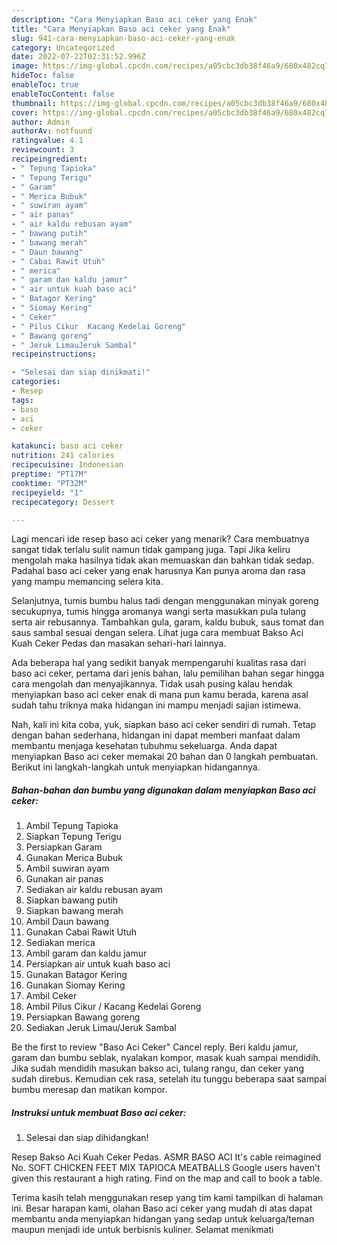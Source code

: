 ```yaml
---
description: "Cara Menyiapkan Baso aci ceker yang Enak"
title: "Cara Menyiapkan Baso aci ceker yang Enak"
slug: 941-cara-menyiapkan-baso-aci-ceker-yang-enak
category: Uncategorized
date: 2022-07-22T02:31:52.996Z
image: https://img-global.cpcdn.com/recipes/a05cbc3db38f46a9/680x482cq70/baso-aci-ceker-foto-resep-utama.jpg
hideToc: false
enableToc: true
enableTocContent: false
thumbnail: https://img-global.cpcdn.com/recipes/a05cbc3db38f46a9/680x482cq70/baso-aci-ceker-foto-resep-utama.jpg
cover: https://img-global.cpcdn.com/recipes/a05cbc3db38f46a9/680x482cq70/baso-aci-ceker-foto-resep-utama.jpg
author: Admin
authorAv: notfound
ratingvalue: 4.1
reviewcount: 3
recipeingredient:
- " Tepung Tapioka"
- " Tepung Terigu"
- " Garam"
- " Merica Bubuk"
- " suwiran ayam"
- " air panas"
- " air kaldu rebusan ayam"
- " bawang putih"
- " bawang merah"
- " Daun bawang"
- " Cabai Rawit Utuh"
- " merica"
- " garam dan kaldu jamur"
- " air untuk kuah baso aci"
- " Batagor Kering"
- " Siomay Kering"
- " Ceker"
- " Pilus Cikur  Kacang Kedelai Goreng"
- " Bawang goreng"
- " Jeruk LimauJeruk Sambal"
recipeinstructions:

- "Selesai dan siap dinikmati!"
categories:
- Resep
tags:
- baso
- aci
- ceker

katakunci: baso aci ceker 
nutrition: 241 calories
recipecuisine: Indonesian
preptime: "PT17M"
cooktime: "PT32M"
recipeyield: "1"
recipecategory: Dessert

---
```



Lagi mencari ide resep baso aci ceker yang menarik? Cara membuatnya sangat tidak terlalu sulit namun tidak gampang juga. Tapi Jika keliru mengolah maka hasilnya tidak akan memuaskan dan bahkan tidak sedap. Padahal baso aci ceker yang enak harusnya Kan punya aroma dan rasa yang mampu memancing selera kita.


Selanjutnya, tumis bumbu halus tadi dengan menggunakan minyak goreng secukupnya, tumis hingga aromanya wangi serta masukkan pula tulang serta air rebusannya. Tambahkan gula, garam, kaldu bubuk, saus tomat dan saus sambal sesuai dengan selera. Lihat juga cara membuat Bakso Aci Kuah Ceker Pedas dan masakan sehari-hari lainnya.

Ada beberapa hal yang sedikit banyak mempengaruhi kualitas rasa dari baso aci ceker, pertama dari jenis bahan, lalu pemilihan bahan segar hingga cara mengolah dan menyajikannya. Tidak usah pusing kalau hendak menyiapkan baso aci ceker enak di mana pun kamu berada, karena asal sudah tahu triknya maka hidangan ini mampu menjadi sajian istimewa.


Nah, kali ini kita coba, yuk, siapkan baso aci ceker sendiri di rumah. Tetap dengan bahan sederhana, hidangan ini dapat memberi manfaat dalam membantu menjaga kesehatan tubuhmu sekeluarga. Anda dapat menyiapkan Baso aci ceker memakai 20 bahan dan 0 langkah pembuatan. Berikut ini langkah-langkah untuk menyiapkan hidangannya.

<!--inarticleads1-->

##### Bahan-bahan dan bumbu yang digunakan dalam menyiapkan Baso aci ceker:

1. Ambil  Tepung Tapioka
1. Siapkan  Tepung Terigu
1. Persiapkan  Garam
1. Gunakan  Merica Bubuk
1. Ambil  suwiran ayam
1. Gunakan  air panas
1. Sediakan  air kaldu rebusan ayam
1. Siapkan  bawang putih
1. Siapkan  bawang merah
1. Ambil  Daun bawang
1. Gunakan  Cabai Rawit Utuh
1. Sediakan  merica
1. Ambil  garam dan kaldu jamur
1. Persiapkan  air untuk kuah baso aci
1. Gunakan  Batagor Kering
1. Gunakan  Siomay Kering
1. Ambil  Ceker
1. Ambil  Pilus Cikur / Kacang Kedelai Goreng
1. Persiapkan  Bawang goreng
1. Sediakan  Jeruk Limau/Jeruk Sambal


Be the first to review &#34;Baso Aci Ceker&#34; Cancel reply. Beri kaldu jamur, garam dan bumbu seblak, nyalakan kompor, masak kuah sampai mendidih. Jika sudah mendidih masukan bakso aci, tulang rangu, dan ceker yang sudah direbus. Kemudian cek rasa, setelah itu tunggu beberapa saat sampai bumbu meresap dan matikan kompor. 

<!--inarticleads2-->

##### Instruksi untuk membuat Baso aci ceker:


1. Selesai dan siap dihidangkan!

Resep Bakso Aci Kuah Ceker Pedas. ASMR BASO ACI It&#39;s cable reimagined No. SOFT CHICKEN FEET MIX TAPIOCA MEATBALLS Google users haven&#39;t given this restaurant a high rating. Find on the map and call to book a table. 

Terima kasih telah menggunakan resep yang tim kami tampilkan di halaman ini. Besar harapan kami, olahan Baso aci ceker yang mudah di atas dapat membantu anda menyiapkan hidangan yang sedap untuk keluarga/teman maupun menjadi ide untuk berbisnis kuliner. Selamat menikmati
